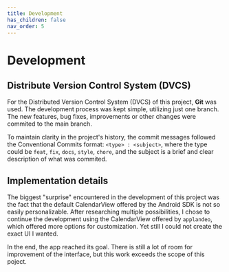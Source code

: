 ```yaml
---
title: Development
has_children: false
nav_order: 5
---
```


# Development

## Distribute Version Control System (DVCS)

For the Distributed Version Control System (DVCS) of this project, **Git** was used. The development process was kept simple, utilizing just one branch. The new features, bug fixes, improvements or other changes were commited to the main branch. 

To maintain clarity in the project's history, the commit messages followed the Conventional Commits format: `<type> : <subject>`, where the type could be `feat`, `fix`, `docs`, `style`, `chore`, and the subject is a brief and clear description of what was commited.

## Implementation details

The biggest "surprise" encountered in the development of this project was the fact that the default CalendarView offered by the Android SDK is not so easily personalizable. After researching multiple possibilities, I chose to continue the development using the CalendarView offered by `applandeo`, which offered more options for customization. Yet still I could not create the exact UI I wanted. 

In the end, the app reached its goal. There is still a lot of room for improvement of the interface, but this work exceeds the scope of this poject. 




